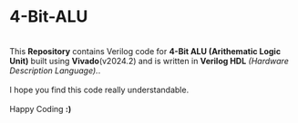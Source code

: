 # 4-Bit-ALU
<br>
This <b>Repository</b> contains Verilog code for <b>4-Bit ALU (Arithematic Logic Unit)</b> built using <b>Vivado</b>(v2024.2) and is written in <b>Verilog HDL</b> <i>(Hardware Description Language).</i>.
<br><br>
I hope you find this code really understandable. <br><br> Happy Coding <b>:)</b>

